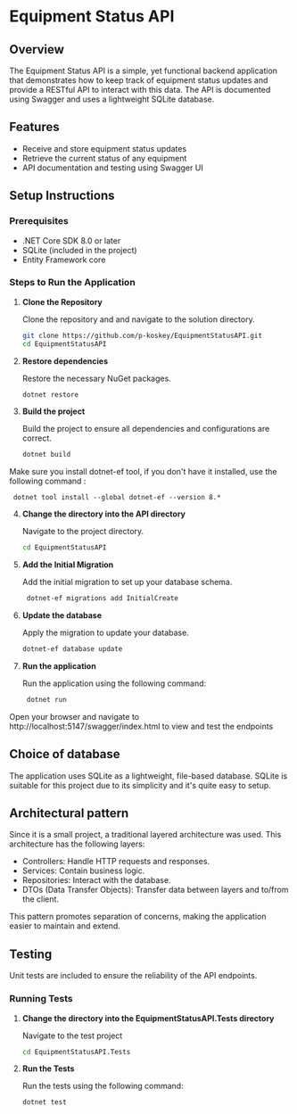 # Equipment Status API

## Overview

The Equipment Status API is a simple, yet functional backend application that demonstrates how to keep track of equipment status updates and provide a RESTful API to interact with this data. 
The API is documented using Swagger and uses a lightweight SQLite database.

## Features

- Receive and store equipment status updates
- Retrieve the current status of any equipment
- API documentation and testing using Swagger UI

## Setup Instructions

### Prerequisites

- .NET Core SDK 8.0 or later
- SQLite (included in the project)
- Entity Framework core

### Steps to Run the Application

1. **Clone the Repository**

   Clone the repository and and navigate to the solution directory.

   ```bash
   git clone https://github.com/p-koskey/EquipmentStatusAPI.git
   cd EquipmentStatusAPI

2. **Restore dependencies**

   Restore the necessary NuGet packages.

     ```bash
     dotnet restore

3. **Build the project**

   Build the project to ensure all dependencies and configurations are correct.

     ```bash
     dotnet build

Make sure you install dotnet-ef tool, if you don't have it installed, use the following command :    
   
     dotnet tool install --global dotnet-ef --version 8.*
     
4. **Change the directory into the API directory**

   Navigate to the project directory.
      ```bash
     cd EquipmentStatusAPI
     
5. **Add the Initial Migration**
 
    Add the initial migration to set up your database schema.

    ```bash
     dotnet-ef migrations add InitialCreate

6. **Update the database**

   Apply the migration to update your database.

     ```bash
     dotnet-ef database update

7. **Run the application**

   Run the application using the following command:

    ```bash
     dotnet run

Open your browser and navigate to http://localhost:5147/swagger/index.html to view and test the endpoints
     
## Choice of database
The application uses SQLite as a lightweight, file-based database. SQLite is suitable for this project due to its simplicity and it's quite easy to setup. 

## Architectural pattern
Since it is a small project, a traditional layered architecture was used.
This architecture has the following layers:

- Controllers: Handle HTTP requests and responses.
- Services: Contain business logic.
- Repositories: Interact with the database.
- DTOs (Data Transfer Objects): Transfer data between layers and to/from the client.

This pattern promotes separation of concerns, making the application easier to maintain and extend.

## Testing
Unit tests are included to ensure the reliability of the API endpoints. 

### Running Tests
1. **Change the directory into the EquipmentStatusAPI.Tests directory**

   Navigate to the test project

     ```bash
    cd EquipmentStatusAPI.Tests
     
3. **Run the Tests**

   Run the tests using the following command:

     ```bash
    dotnet test

